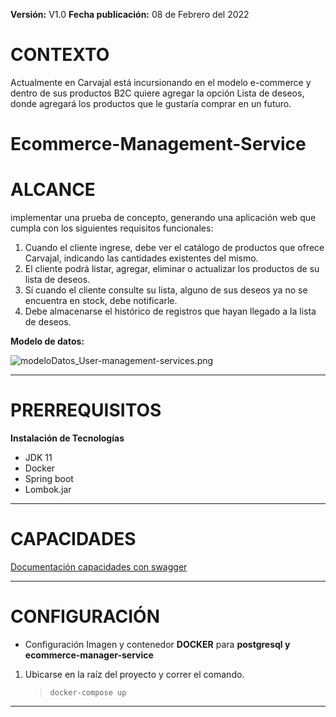 **Versión:** V1.0
**Fecha publicación:** 08 de Febrero del 2022

# **CONTEXTO**

Actualmente en Carvajal está incursionando en el modelo e-commerce y dentro de sus productos B2C quiere agregar la opción Lista de deseos, donde agregará los productos que le gustaría comprar en un futuro.


# Ecommerce-Management-Service

# ALCANCE

implementar una prueba de concepto, generando una aplicación web que cumpla con los siguientes requisitos funcionales:

 1. Cuando el cliente ingrese, debe ver el catálogo de productos que ofrece Carvajal, indicando las cantidades existentes del mismo.
 2. El cliente podrá listar, agregar, eliminar o actualizar los
    productos de su lista de deseos.
 3. Sí cuando el cliente consulte su lista, alguno de sus deseos ya no
    se encuentra en stock, debe notificarle.
 4. Debe almacenarse el histórico de registros que hayan llegado a la
    lista de deseos.

**Modelo de datos:**

![modeloDatos_User-management-services.png](/.attachments/modeloDatos_User-management-services-88e7a41a-11aa-4e18-82ad-46cea535f250.png)

---
# PRERREQUISITOS
 **Instalación de Tecnologías**
- JDK 11
- Docker
- Spring boot
- Lombok.jar

---
# CAPACIDADES

[Documentación capacidades con swagger](http://localhost:9000/api/v1/ecommercemanager/swagger-ui.html "Documentación capacidades con swagger")

---
# CONFIGURACIÓN 

 - Configuración Imagen y contenedor **DOCKER** para **postgresql y ecommerce-manager-service**
 1. Ubicarse en la raíz del proyecto y correr el comando.
	> `docker-compose up`

---
